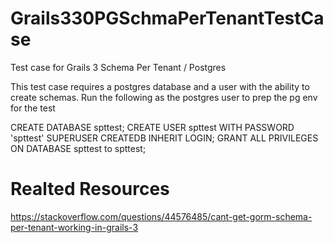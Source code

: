 # Grails330PGSchmaPerTenantTestCase
Test case for Grails 3 Schema Per Tenant / Postgres

This test case requires a postgres database and a user with the ability to create schemas. Run the following as the postgres user to prep the pg env for the test

CREATE DATABASE spttest;
CREATE USER spttest WITH PASSWORD 'spttest' SUPERUSER CREATEDB INHERIT LOGIN;
GRANT ALL PRIVILEGES ON DATABASE spttest to spttest;


# Realted Resources

https://stackoverflow.com/questions/44576485/cant-get-gorm-schema-per-tenant-working-in-grails-3
